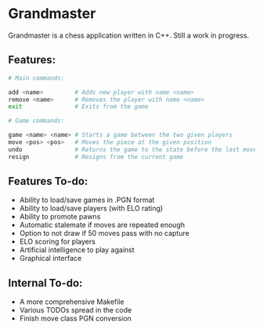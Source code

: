 # Grandmaster

Grandmaster is a chess application written in C++. Still a work in progress.

## Features:

```Bash
# Main commands:

add <name>         # Adds new player with name <name>
remove <name>      # Removes the player with name <name>
exit               # Exits from the game

# Game commands:

game <name> <name> # Starts a game between the two given players
move <pos> <pos>   # Moves the piece at the given position
undo               # Returns the game to the state before the last move
resign             # Resigns from the current game
```

## Features To-do:
- Ability to load/save games in .PGN format
- Ability to load/save players (with ELO rating)
- Ability to promote pawns
- Automatic stalemate if moves are repeated enough
- Option to not draw if 50 moves pass with no capture
- ELO scoring for players
- Artificial intelligence to play against
- Graphical interface

## Internal To-do:
- A more comprehensive Makefile
- Various TODOs spread in the code
- Finish move class PGN conversion
